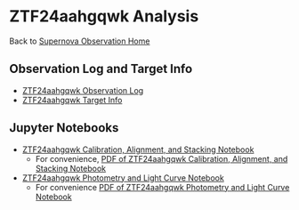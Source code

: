 # ZTF24aahgqwk Analysis

Back to [Supernova Observation Home](../../index.html)

## Observation Log and Target Info

 * [ZTF24aahgqwk Observation Log](./ZTF24aahgqwk-observation_log.html)
 * [ZTF24aahgqwk Target Info](./ZTF24aahgqwk-target_info/index.html)

## Jupyter Notebooks

 * [ZTF24aahgqwk Calibration, Alignment, and Stacking Notebook](./ZTF24aahgqwk-calibration.ipynb)
   * For convenience, [PDF of ZTF24aahgqwk Calibration, Alignment, and Stacking Notebook](./ZTF24aahgqwk-calibration.pdf)
 * [ZTF24aahgqwk Photometry and Light Curve Notebook](./ZTF24aahgqwk-light_curve.ipynb)
   * For convenience [PDF of ZTF24aahgqwk Photometry and Light Curve Notebook](./ZTF24aahgqwk-light_curve.pdf)
